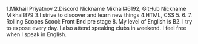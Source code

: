 1.Mikhail Priyatnov
2.Discord Nickname Mikhail#6192, GitHub Nickname Mikhail879
3.I strive to discover and learn new things
4.HTML, CSS
5.
6.
7. Rolling Scopes Scool: Front End pre stage
8. My level of English is B2. I try to expose every day. I also attend speaking clubs in weekend. I feel free when I speak in English.